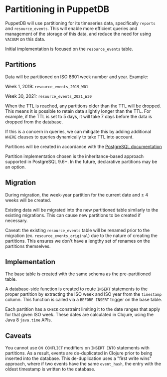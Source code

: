 # Partitioning in PuppetDB

PuppetDB will use partitioning for its timeseries data, specifically `reports`
and `resource_events`. This will enable more efficient queries and management
of the storage of this data, and reduce the need for using `VACUUM` on this
data.

Initial implementation is focused on the `resource_events` table.

## Partitions

Data will be partitioned on ISO 8601 week number and year. Example:

Week 1, 2019: `resource_events_2019_W01`

Week 30, 2021: `resource_events_2021_W30`

When the TTL is reached, any partitions older than the TTL will be dropped.
This means it is possible to retain data slightly longer than the TTL. For
example, if the TTL is set to 5 days, it will take 7 days before the data is
dropped from the database.

If this is a concern in queries, we can mitigate this by adding additional
`WHERE` clauses to queries dynamically to take TTL into account.

Partitions will be created in accordance with the [PostgreSQL documentation](https://www.postgresql.org/docs/9.6/ddl-partitioning.html)

Partition implementation chosen is the inheritance-based approach supported in PostgreSQL 9.6+. In the future, declarative partitions
may be an option.

## Migration

During migration, the week-year partition for the current date and &plusmn; 4 weeks will be created.

Existing data will be migrated into the new partitioned table similarly to the existing migrations. This can cause new partitions
to be created if necessary.

Caveat: the existing `resource_events` table will be renamed prior to the migration (ex. `resource_events_original`)
due to the nature of creating the partitions. This ensures we don't have a lengthy set of renames on the partitions themselves.

## Implementation

The base table is created with the same schema as the pre-partitioned table.

A database-side function is created to route `INSERT` statements to the proper partition by extracting the ISO week and ISO year from
the `timestamp` column. This function is called via a `BEFORE INSERT` trigger on the base table.

Each partition has a `CHECK` constraint limiting it to the date ranges that apply for that given ISO week. These dates are
calculated in Clojure, using the Java 8 `java.time` APIs.

## Caveats

You cannot use `ON CONFLICT` modifiers on `INSERT INTO` statements with partitions. As a result, events are de-duplicated in Clojure
prior to being inserted into the database. This de-duplication uses a "first write wins" approach, where if two events have the same
`event_hash`, the entry with the oldest timestamp is written to the database.
